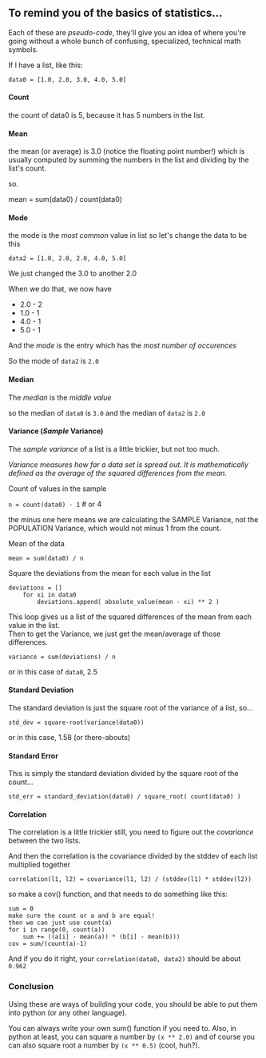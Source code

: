## To remind you of the basics of statistics...

Each of these are _pseudo-code_, they'll give you an idea of where you're going 
without a whole bunch of confusing, specialized, technical math symbols.

If I have a list, like this:

```
data0 = [1.0, 2.0, 3.0, 4.0, 5.0]
```

#### Count

the count of data0 is 5, because it has 5 numbers in the list.

#### Mean

the mean (or average) is 3.0 (notice the floating point number!) which is usually computed
by summing the numbers in the list and dividing by the list's count.

so.

mean = sum(data0) / count(data0)

#### Mode

the mode is the _most common_ value in list
so let's change the data to be this

```
data2 = [1.0, 2.0, 2.0, 4.0, 5.0]
```

We just changed the 3.0 to another 2.0

When we do that, we now have 

- 2.0 - 2
- 1.0 - 1
- 4.0 - 1
- 5.0 - 1

And the _mode_ is the entry which has the _most number of occurences_

So the mode of `data2` is `2.0`

#### Median

The _median_ is the _middle value_

so the median of `data0` is `3.0`
and the median of `data2` is `2.0`

#### Variance (_Sample_ Variance)

The _sample variance_ of a list is a little trickier, but not too much.

_Variance measures how far a data set is spread out. 
It is mathematically defined as the average of the squared differences from the mean._

Count of values in the sample

`n = count(data0) - 1`   # or 4

the minus one here means we are calculating the SAMPLE Variance, not the POPULATION Variance,
which would not minus 1 from the count.

Mean of the data

`mean = sum(data0) / n `

Square the deviations from the mean for each value in the list

```
deviations = []
    for xi in data0
        deviations.append( absolute_value(mean - xi) ** 2 )
```

This loop gives us a list of the squared differences of the mean from each value in the list.     
Then to get the Variance, we just get the mean/average of those differences.

`variance = sum(deviations) / n`

or in this case of `data0`, 2.5

#### Standard Deviation

The standard deviation is just the square root of the variance of a list, so...

`std_dev = square-root(variance(data0))`

or in this case, 1.58 (or there-abouts)

#### Standard Error

This is simply the standard deviation divided by the square root of the count...

`std_err = standard_deviation(data0) / square_root( count(data0) )`

#### Correlation

The correlation is a little trickier still, you need to figure out the _covariance_ between the two lists.

And then the correlation is the covariance divided by the stddev of each list multiplied together

`correlation(l1, l2) = covariance(l1, l2) / (stddev(l1) * stddev(l2))`

so make a cov() function, and that needs to do something like this:

```
sum = 0
make sure the count or a and b are equal!
then we can just use count(a)
for i in range(0, count(a))
    sum += ((a[i] - mean(a)) * (b[i] - mean(b)))
cov = sum/(count(a)-1)
```

And if you do it right, your `correlation(data0, data2)` should be about `0.962`

### Conclusion

Using these are ways of building your code, you should be able to put them 
into python (or any other language).

You can always write your own sum() function if you need to.
Also, in python at least, you can square a number by `(x ** 2.0)` and of course
you can also square root a number by `(x ** 0.5)` (cool, huh?).
